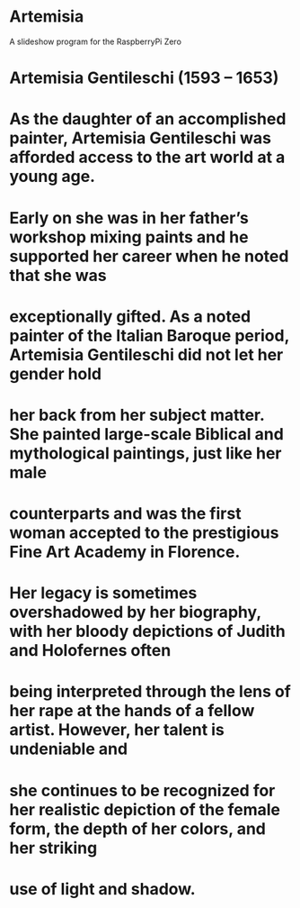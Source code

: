 # Artemisia
A slideshow program for the RaspberryPi Zero

# Artemisia Gentileschi (1593 – 1653)

# As the daughter of an accomplished painter, Artemisia Gentileschi was afforded access to the art world at a young age. 
# Early on she was in her father’s workshop mixing paints and he supported her career when he noted that she was
# exceptionally gifted. As a noted painter of the Italian Baroque period, Artemisia Gentileschi did not let her gender hold
# her back from her subject matter. She painted large-scale Biblical and mythological paintings, just like her male
# counterparts and was the first woman accepted to the prestigious Fine Art Academy in Florence.

# Her legacy is sometimes overshadowed by her biography, with her bloody depictions of Judith and Holofernes often
# being interpreted through the lens of her rape at the hands of a fellow artist. However, her talent is undeniable and
# she continues to be recognized for her realistic depiction of the female form, the depth of her colors, and her striking
# use of light and shadow.
